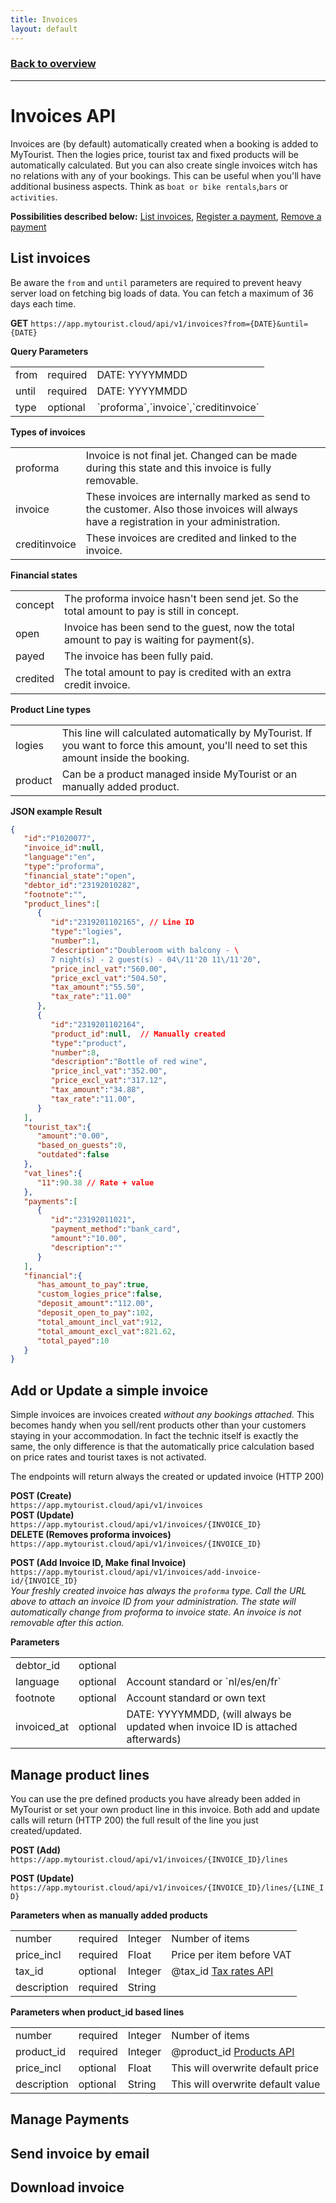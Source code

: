 ```yaml
---
title: Invoices
layout: default
---
```

### [Back to overview](index.html#start-developing-testing-and-deploy)
---
# Invoices API
Invoices are (by default) automatically created when a booking is added to MyTourist. Then the logies price, tourist tax and fixed products will be automatically calculated. But you can also create single invoices witch has no relations with any of your bookings. This can be useful when you'll have additional business aspects. Think as `boat or bike rentals`,`bars` or `activities`.

**Possibilities described below:** [List invoices](#list-invoices), [Register a payment](#register-payment), [Remove a payment](#remove-payment)

## List invoices
Be aware the `from` and `until` parameters are required to prevent heavy server load on fetching big loads of data. You can fetch a maximum of 36 days each time.

**GET** `https://app.mytourist.cloud/api/v1/invoices?from={DATE}&until={DATE}`

**Query Parameters**
<table>
    <tr><td>from</td><td>required</td><td>DATE: YYYYMMDD</td></tr>
    <tr><td>until</td><td>required</td><td>DATE: YYYYMMDD</td></tr>
    <tr><td>type</td><td>optional</td><td>`proforma`,`invoice`,`creditinvoice`</td></tr>
</table>

**Types of invoices**
<table>
    <tr><td>proforma</td><td>Invoice is not final jet. Changed can be made during this state and this invoice is fully removable.</td></tr>    
    <tr><td>invoice</td><td>These invoices are internally marked as send to the customer. Also those invoices will always have a registration in your administration.</td></tr>    
    <tr><td>creditinvoice</td><td>These invoices are credited and linked to the invoice.</td></tr>
</table>

**Financial states**
<table>
    <tr><td>concept</td><td>The proforma invoice hasn't been send jet. So the total amount to pay is still in concept.</td></tr>
    <tr><td>open</td><td>Invoice has been send to the guest, now the total amount to pay is waiting for payment(s).</td></tr>
    <tr><td>payed</td><td>The invoice has been fully paid.</td></tr>
    <tr><td>credited</td><td>The total amount to pay is credited with an extra credit invoice.</td></tr>
</table>

**Product Line types**
<table>
    <tr><td>logies</td><td>This line will calculated automatically by MyTourist. If you want to force this amount, you'll need to set this amount inside the booking.</td></tr>
    <tr><td>product</td><td>Can be a product managed inside MyTourist or an manually added product.</td></tr>
</table>

**JSON example Result**
```json
{
   "id":"P1020077",
   "invoice_id":null,
   "language":"en",
   "type":"proforma",
   "financial_state":"open",
   "debtor_id":"23192010282",
   "footnote":"",
   "product_lines":[
      {
         "id":"2319201102165", // Line ID
         "type":"logies",
         "number":1,
         "description":"Doubleroom with balcony - \
         7 night(s) - 2 guest(s) - 04\/11'20 11\/11'20",
         "price_incl_vat":"560.00",
         "price_excl_vat":"504.50",
         "tax_amount":"55.50",
         "tax_rate":"11.00"
      },
      {
         "id":"2319201102164",
         "product_id":null,  // Manually created
         "type":"product",
         "number":8,
         "description":"Bottle of red wine",
         "price_incl_vat":"352.00",
         "price_excl_vat":"317.12",
         "tax_amount":"34.88",
         "tax_rate":"11.00",         
      }
   ],
   "tourist_tax":{
      "amount":"0.00",
      "based_on_guests":0,
      "outdated":false
   },
   "vat_lines":{
      "11":90.38 // Rate + value
   },
   "payments":[
      {
         "id":"23192011021",
         "payment_method":"bank_card",
         "amount":"10.00",
         "description":""
      }
   ],
   "financial":{
      "has_amount_to_pay":true,
      "custom_logies_price":false,
      "deposit_amount":"112.00",
      "deposit_open_to_pay":102,
      "total_amount_incl_vat":912,
      "total_amount_excl_vat":821.62,
      "total_payed":10
   }
}
```

## Add or Update a **simple invoice**
Simple invoices are invoices created *without any bookings attached.* This becomes handy when you sell/rent products other than your customers staying in your accommodation. In fact the technic itself is exactly the same, the only difference is that the automatically price calculation based on price rates and tourist taxes is not activated. 

The endpoints will return always the created or updated invoice (HTTP 200)

**POST (Create)**    
`https://app.mytourist.cloud/api/v1/invoices`   
**POST (Update)**    
`https://app.mytourist.cloud/api/v1/invoices/{INVOICE_ID}`   
**DELETE (Removes proforma invoices)**   
`https://app.mytourist.cloud/api/v1/invoices/{INVOICE_ID}`      

**POST (Add Invoice ID, Make final Invoice)**    
`https://app.mytourist.cloud/api/v1/invoices/add-invoice-id/{INVOICE_ID}`   
*Your freshly created invoice has always the `proforma` type. Call the URL above to attach an invoice ID from your administration. The state will automatically change from proforma to invoice state. An invoice is not removable after this action.* 

**Parameters**
<table>
    <tr><td>debtor_id</td><td>optional</td><td></td></tr>
    <tr><td>language</td><td>optional</td><td>Account standard or `nl/es/en/fr`</td></tr>
    <tr><td>footnote</td><td>optional</td><td>Account standard or own text</td></tr>
    <tr><td>invoiced_at</td><td>optional</td><td>DATE: YYYYMMDD, (will always be updated when invoice ID is attached afterwards)</td></tr>
</table>

## Manage product lines
You can use the pre defined products you have already been added in MyTourist or set your own product line in this invoice. Both add and update calls will return (HTTP 200) the full result of the line you just created/updated.

**POST (Add)**    
`https://app.mytourist.cloud/api/v1/invoices/{INVOICE_ID}/lines`    

**POST (Update)**    
`https://app.mytourist.cloud/api/v1/invoices/{INVOICE_ID}/lines/{LINE_ID}`    

**Parameters when as manually added products**
<table>
    <tr><td>number</td><td>required</td><td>Integer</td><td>Number of items</td></tr>
    <tr><td>price_incl</td><td>required</td><td>Float</td><td>Price per item before VAT</td></tr>
    <tr><td>tax_id</td><td>optional</td><td>Integer</td><td>@tax_id <a href="#">Tax rates API</a></td></tr>
    <tr><td>description</td><td>required</td><td>String</td><td></td></tr>
</table>

**Parameters when product_id based lines**
<table>
    <tr><td>number</td><td>required</td><td>Integer</td><td>Number of items</td></tr>
    <tr><td>product_id</td><td>required</td><td>Integer</td><td>@product_id  <a href="#">Products API</a></td></tr>
    <tr><td>price_incl</td><td>optional</td><td>Float</td><td>This will overwrite default price</td></tr>    
    <tr><td>description</td><td>optional</td><td>String</td><td>This will overwrite default value</td></tr>
</table>




## Manage Payments

## Send invoice by email

## Download invoice